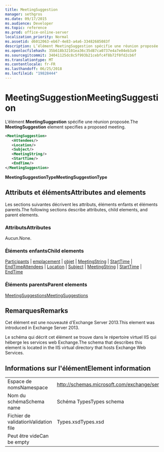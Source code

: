 ```yaml
---
title: MeetingSuggestion
manager: sethgros
ms.date: 09/17/2015
ms.audience: Developer
ms.topic: reference
ms.prod: office-online-server
localization_priority: Normal
ms.assetid: d6012063-eb67-4e83-a4a6-33482685083f
description: L’élément MeetingSuggestion spécifie une réunion proposée.
ms.openlocfilehash: 35b618b32101ea36c35d87ca0737e4a7e04eb3a9
ms.sourcegitcommit: 34041125dc8c5f993b21cebfc4f8b72f0fd2cb6f
ms.translationtype: MT
ms.contentlocale: fr-FR
ms.lasthandoff: 06/25/2018
ms.locfileid: "19828444"
---
```

# <a name="meetingsuggestion"></a><span data-ttu-id="413d1-103">MeetingSuggestion</span><span class="sxs-lookup"><span data-stu-id="413d1-103">MeetingSuggestion</span></span>

<span data-ttu-id="413d1-104">L’élément **MeetingSuggestion** spécifie une réunion proposée.</span><span class="sxs-lookup"><span data-stu-id="413d1-104">The **MeetingSuggestion** element specifies a proposed meeting.</span></span> 
  
```XML
<MeetingSuggestion>
   <Attendees/>
   <Location/>
   <Subject/>
   <MeetingString/>
   <StartTime/>
   <EndTime/>
</MeetingSuggestion>
```

 <span data-ttu-id="413d1-105">**MeetingSuggestionType**</span><span class="sxs-lookup"><span data-stu-id="413d1-105">**MeetingSuggestionType**</span></span>
## <a name="attributes-and-elements"></a><span data-ttu-id="413d1-106">Attributs et éléments</span><span class="sxs-lookup"><span data-stu-id="413d1-106">Attributes and elements</span></span>

<span data-ttu-id="413d1-107">Les sections suivantes décrivent les attributs, éléments enfants et éléments parents.</span><span class="sxs-lookup"><span data-stu-id="413d1-107">The following sections describe attributes, child elements, and parent elements.</span></span>
  
### <a name="attributes"></a><span data-ttu-id="413d1-108">Attributs</span><span class="sxs-lookup"><span data-stu-id="413d1-108">Attributes</span></span>

<span data-ttu-id="413d1-109">Aucun.</span><span class="sxs-lookup"><span data-stu-id="413d1-109">None.</span></span>
  
### <a name="child-elements"></a><span data-ttu-id="413d1-110">Éléments enfants</span><span class="sxs-lookup"><span data-stu-id="413d1-110">Child elements</span></span>

<span data-ttu-id="413d1-111">[Participants](attendees.md) | [emplacement](location.md) | [objet](subject.md) | [MeetingString](meetingstring.md) | [StartTime](starttime.md) | [EndTime](endtime.md)</span><span class="sxs-lookup"><span data-stu-id="413d1-111">[Attendees](attendees.md) | [Location](location.md) | [Subject](subject.md) | [MeetingString](meetingstring.md) | [StartTime](starttime.md) | [EndTime](endtime.md)</span></span>
  
### <a name="parent-elements"></a><span data-ttu-id="413d1-112">Éléments parents</span><span class="sxs-lookup"><span data-stu-id="413d1-112">Parent elements</span></span>

[<span data-ttu-id="413d1-113">MeetingSuggestions</span><span class="sxs-lookup"><span data-stu-id="413d1-113">MeetingSuggestions</span></span>](meetingsuggestions.md)
  
## <a name="remarks"></a><span data-ttu-id="413d1-114">Remarques</span><span class="sxs-lookup"><span data-stu-id="413d1-114">Remarks</span></span>

<span data-ttu-id="413d1-115">Cet élément est une nouveauté d'Exchange Server 2013.</span><span class="sxs-lookup"><span data-stu-id="413d1-115">This element was introduced in Exchange Server 2013.</span></span>
  
<span data-ttu-id="413d1-116">Le schéma qui décrit cet élément se trouve dans le répertoire virtuel IIS qui héberge les services web Exchange.</span><span class="sxs-lookup"><span data-stu-id="413d1-116">The schema that describes this element is located in the IIS virtual directory that hosts Exchange Web Services.</span></span>
  
## <a name="element-information"></a><span data-ttu-id="413d1-117">Informations sur l'élément</span><span class="sxs-lookup"><span data-stu-id="413d1-117">Element information</span></span>

|||
|:-----|:-----|
|<span data-ttu-id="413d1-118">Espace de noms</span><span class="sxs-lookup"><span data-stu-id="413d1-118">Namespace</span></span>  <br/> |http://schemas.microsoft.com/exchange/services/2006/types  <br/> |
|<span data-ttu-id="413d1-119">Nom du schéma</span><span class="sxs-lookup"><span data-stu-id="413d1-119">Schema name</span></span>  <br/> |<span data-ttu-id="413d1-120">Schéma Types</span><span class="sxs-lookup"><span data-stu-id="413d1-120">Types schema</span></span>  <br/> |
|<span data-ttu-id="413d1-121">Fichier de validation</span><span class="sxs-lookup"><span data-stu-id="413d1-121">Validation file</span></span>  <br/> |<span data-ttu-id="413d1-122">Types.xsd</span><span class="sxs-lookup"><span data-stu-id="413d1-122">Types.xsd</span></span>  <br/> |
|<span data-ttu-id="413d1-123">Peut être vide</span><span class="sxs-lookup"><span data-stu-id="413d1-123">Can be empty</span></span>  <br/> ||
   


